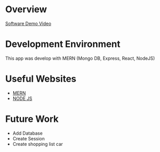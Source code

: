 # Overview



[Software Demo Video](https://youtu.be/hktFVVZZhl0)

# Development Environment

This app was develop with MERN (Mongo DB, Express, React, NodeJS)

# Useful Websites


* [MERN](https://www.mongodb.com/mern-stack)
* [NODE JS](https://nodejs.dev/learn)

# Future Work

* Add Database
* Create Session
* Create shopping list car
